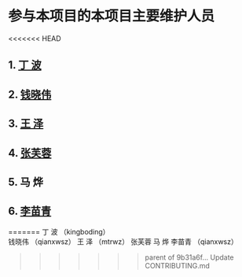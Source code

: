  # 参与本项目的本项目主要维护人员

<<<<<<< HEAD
## 1. [丁  波](https://github.com/kingboding)  
 

## 2. [钱晓伟](https://github.com/qianxwsz)
 


## 3. [王  泽](https://github.com/mtrwz)
 


## 4. [张芙蓉](https://github.com/SummerLimon)
 


## 5. 马  烨 
 


## 6.  [李苗青](https://github.com/qianxwsz)




=======
 丁  波 （kingboding）   
 钱晓伟 （qianxwsz）
 王  泽 （mtrwz）
 张芙蓉 
 马  烨 
 李苗青 （qianxwsz）
>>>>>>> parent of 9b31a6f... Update CONTRIBUTING.md
